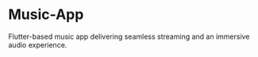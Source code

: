 # Music-App
Flutter-based music app delivering seamless streaming and an immersive audio experience. 
